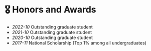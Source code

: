 # 🎖 Honors and Awards

- *2022-10* Outstanding graduate student
- *2021-10* Outstanding graduate student
- *2020-10* Outstanding graduate student
- *2017-11* National Scholarship (Top 1% among all undergraduates)
